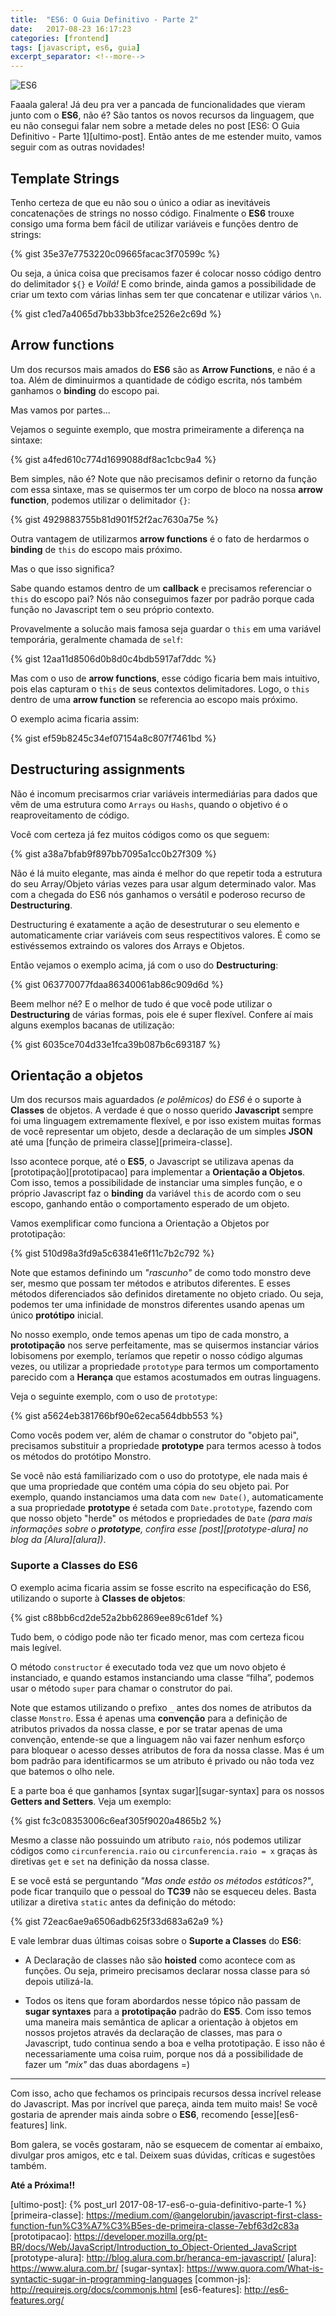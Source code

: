 ```yaml
---
title:  "ES6: O Guia Definitivo - Parte 2"
date:   2017-08-23 16:17:23
categories: [frontend]
tags: [javascript, es6, guia]
excerpt_separator: <!--more-->
---
```


![ES6](/images/es6-2.jpg)

Faaala galera! Já deu pra ver a pancada de funcionalidades que vieram junto com o **ES6**, não é? São tantos os novos recursos da linguagem, que eu não consegui falar nem sobre a metade deles no post [ES6: O Guia Definitivo - Parte 1][ultimo-post]. Então antes de me estender muito, vamos seguir com as outras novidades!

<!--more-->

## Template Strings

Tenho certeza de que eu não sou o único a odiar as inevitáveis concatenações de strings no nosso código. Finalmente o **ES6** trouxe consigo uma forma bem fácil de utilizar variáveis e funções dentro de strings:

{% gist 35e37e7753220c09665facac3f70599c %}

Ou seja, a única coisa que precisamos fazer é colocar nosso código dentro do delimitador `${}` e _Voilá!_ E como brinde, ainda gamos a possibilidade de criar um texto com várias linhas sem ter que concatenar e utilizar vários `\n`.

{% gist c1ed7a4065d7bb33bb3fce2526e2c69d %}

## Arrow functions

Um dos recursos mais amados do **ES6** são as **Arrow Functions**, e não é a toa. Além de diminuirmos a quantidade de código escrita, nós também ganhamos o **binding** do escopo pai.

Mas vamos por partes...

Vejamos o seguinte exemplo, que mostra primeiramente a diferença na sintaxe:

{% gist a4fed610c774d1699088df8ac1cbc9a4 %}

Bem simples, não é? Note que não precisamos definir o retorno da função com essa sintaxe, mas se quisermos ter um corpo de bloco na nossa **arrow function**, podemos utilizar o delimitador `{}`:

{% gist 4929883755b81d901f52f2ac7630a75e %}

Outra vantagem de utilizarmos **arrow functions** é o fato de herdarmos o **binding** de `this` do escopo mais próximo.

Mas o que isso significa?

Sabe quando estamos dentro de um **callback** e precisamos referenciar o `this` do escopo pai? Nós não conseguimos fazer por padrão porque cada função no Javascript tem o seu próprio contexto.

Provavelmente a solucão mais famosa seja guardar o `this` em uma variável temporária, geralmente chamada de `self`:

{% gist 12aa11d8506d0b8d0c4bdb5917af7ddc %}

Mas com o uso de **arrow functions**, esse código ficaria bem mais intuitivo, pois elas capturam o `this` de seus contextos delimitadores. Logo, o `this` dentro de uma **arrow function** se referencia ao escopo mais próximo.

O exemplo acima ficaria assim:

{% gist ef59b8245c34ef07154a8c807f7461bd %}

## Destructuring assignments

Não é incomum precisarmos criar variáveis intermediárias para dados que vêm de uma estrutura como `Arrays` ou `Hashs`, quando o objetivo é o reaproveitamento de código.

Você com certeza já fez muitos códigos como os que seguem:

{% gist a38a7bfab9f897bb7095a1cc0b27f309 %}

Não é lá muito elegante, mas ainda é melhor do que repetir toda a estrutura do seu Array/Objeto várias vezes para usar algum determinado valor. Mas com a chegada do ES6 nós ganhamos o versátil e poderoso recurso de **Destructuring**.

Destructuring é exatamente a ação de desestruturar o seu elemento e automaticamente criar variáveis com seus respectitivos valores. É como se estivéssemos extraindo os valores dos Arrays e Objetos.

Então vejamos o exemplo acima, já com o uso do **Destructuring**:

{% gist 063770077fdaa86340061ab86c909d6d %}

Beem melhor né? E o melhor de tudo é que você pode utilizar o **Destructuring** de várias formas, pois ele é super flexível. Confere aí mais alguns exemplos bacanas de utilização:

{% gist 6035ce704d33e1fca39b087b6c693187 %}

## Orientação a objetos

Um dos recursos mais aguardados _(e polêmicos)_ do _ES6_ é o suporte à **Classes** de objetos. A verdade é que o nosso querido **Javascript** sempre foi uma linguagem extremamente flexível, e por isso existem muitas formas de você representar um objeto, desde a declaração de um simples **JSON** até uma [função de primeira classe][primeira-classe].

Isso acontece porque, até o **ES5**, o Javascript se utilizava apenas da [prototipação][prototipacao] para implementar a **Orientação a Objetos**. Com isso, temos a possibilidade de instanciar uma simples função, e o próprio Javascript faz o **binding** da variável `this` de acordo com o seu escopo, ganhando então o comportamento esperado de um objeto.

Vamos exemplificar como funciona a Orientação a Objetos por prototipação:

{% gist 510d98a3fd9a5c63841e6f11c7b2c792 %}

Note que estamos definindo um _"rascunho"_ de como todo monstro deve ser, mesmo que possam ter métodos e atributos diferentes. E esses métodos diferenciados são definidos diretamente no objeto criado. Ou seja, podemos ter uma infinidade de monstros diferentes usando apenas um único **protótipo** inicial.

No nosso exemplo, onde temos apenas um tipo de cada monstro, a **prototipação** nos serve perfeitamente, mas se quisermos instanciar vários lobisomens por exemplo, teríamos que repetir o nosso código algumas vezes, ou utilizar a propriedade `prototype` para termos um comportamento parecido com a **Herança** que estamos acostumados em outras linguagens.

Veja o seguinte exemplo, com o uso de `prototype`:

{% gist a5624eb381766bf90e62eca564dbb553 %}

Como vocês podem ver, além de chamar o construtor do "objeto pai", precisamos substituir a propriedade **prototype** para termos acesso à todos os métodos do protótipo Monstro.

Se você não está familiarizado com o uso do prototype, ele nada mais é que uma propriedade que contém uma cópia do seu objeto pai. Por exemplo, quando instanciamos uma data com `new Date()`, automaticamente a sua propriedade **prototype** é setada com `Date.prototype`, fazendo com que nosso objeto "herde" os métodos e propriedades de `Date` _(para mais informações sobre o **prototype**, confira esse [post][prototype-alura] no blog da [Alura][alura])_.

### Suporte a Classes do ES6

O exemplo acima ficaria assim se fosse escrito na especificação do ES6, utilizando o suporte à **Classes de objetos**:

{% gist c88bb6cd2de52a2bb62869ee89c61def %}

Tudo bem, o código pode não ter ficado menor, mas com certeza ficou mais legível.

O método `constructor` é executado toda vez que um novo objeto é instanciado, e quando estamos instanciando uma classe “filha”, podemos usar o método `super` para chamar o construtor do pai.

Note que estamos utilizando o prefixo `_` antes dos nomes de atributos da classe `Monstro`. Essa é apenas uma **convenção** para a definição de atributos privados da nossa classe, e por se tratar apenas de uma convenção, entende-se que a linguagem não vai fazer nenhum esforço para bloquear o acesso desses atributos de fora da nossa classe. Mas é um bom padrão para identificarmos se um atributo é privado ou não toda vez que batemos o olho nele.

E a parte boa é que ganhamos [syntax sugar][sugar-syntax] para os nossos **Getters and Setters**. Veja um exemplo:

{% gist fc3c08353006c6eaf305f9020a4865b2 %}

Mesmo a classe não possuindo um atributo `raio`, nós podemos utilizar códigos como `circunferencia.raio` ou `circunferencia.raio = x` graças às diretivas `get` e `set` na definição da nossa classe.

E se você está se perguntando _"Mas onde estão os métodos estáticos?"_, pode ficar tranquilo que o pessoal do **TC39** não se esqueceu deles. Basta utilizar a diretiva `static` antes da definição do método:

{% gist 72eac6ae9a6506adb625f33d683a62a9 %}

E vale lembrar duas últimas coisas sobre o **Suporte a Classes** do **ES6**:

* A Declaração de classes não são **hoisted** como acontece com as funções. Ou seja, primeiro precisamos declarar nossa classe para só depois utilizá-la.

* Todos os itens que foram abordardos nesse tópico não passam de **sugar syntaxes** para a **prototipação** padrão do **ES5**. Com isso temos uma maneira mais semântica de aplicar a orientação à objetos em nossos projetos através da declaração de classes, mas para o Javascript, tudo continua sendo a boa e velha prototipação. E isso não é necessariamente uma coisa ruim, porque nos dá a possibilidade de fazer um _"mix"_ das duas abordagens =)

---

Com isso, acho que fechamos os principais recursos dessa incrível release do Javascript. Mas por incrível que pareça, ainda tem muito mais! Se você gostaria de aprender mais ainda sobre o **ES6**, recomendo [esse][es6-features] link.

Bom galera, se vocês gostaram, não se esquecem de comentar aí embaixo, divulgar pros amigos, etc e tal. Deixem suas dúvidas, críticas e sugestões também.

**Até a Próxima!!**

[ultimo-post]: {% post_url 2017-08-17-es6-o-guia-definitivo-parte-1 %}
[primeira-classe]: https://medium.com/@angelorubin/javascript-first-class-function-fun%C3%A7%C3%B5es-de-primeira-classe-7ebf63d2c83a
[prototipacao]: https://developer.mozilla.org/pt-BR/docs/Web/JavaScript/Introduction_to_Object-Oriented_JavaScript
[prototype-alura]: http://blog.alura.com.br/heranca-em-javascript/
[alura]: https://www.alura.com.br/
[sugar-syntax]: https://www.quora.com/What-is-syntactic-sugar-in-programming-languages
[common-js]: http://requirejs.org/docs/commonjs.html
[es6-features]: http://es6-features.org/
